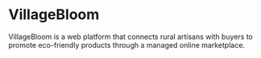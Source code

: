 # VillageBloom
VillageBloom is a web platform that connects rural artisans with buyers to promote eco-friendly products through a managed online marketplace.
